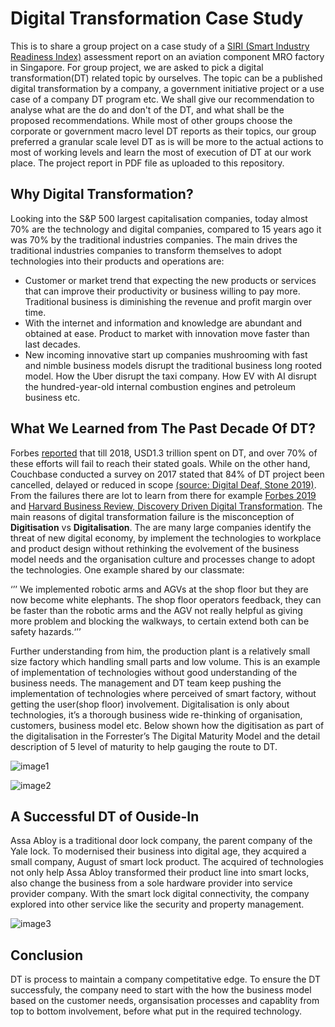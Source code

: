 # Digital Transformation Case Study
This is to share a group project on a case study of a [SIRI (Smart Industry Readiness Index)](https://www.edb.gov.sg/en/about-edb/media-releases-publications/advanced-manufacturing-release.html) assessment report on an aviation component MRO factory in Singapore. For group project, we are asked to pick a digital transformation(DT) related topic by ourselves. The topic can be a published digital transformation by a company, a government initiative project or a use case of a company DT program etc. We shall give our recommendation to analyse what are the do and don't of the DT, and what shall be the proposed recommendations. While most of other groups choose the corporate or government macro level DT reports as their topics, our group preferred a granular scale level DT as is will be more to the actual actions to most of working levels and learn the most of execution of DT at our work place. The project report in PDF file as uploaded to this repository.

## Why Digital Transformation?
Looking into the S&P 500 largest capitalisation companies, today almost 70% are the technology and digital companies, compared to 15 years ago it was 70% by the traditional industries companies. The main drives the traditional industries companies to transform themselves to adopt technologies into their products and operations are:
- Customer or market trend that expecting the new products or services that can improve their productivity or business willing to pay more. Traditional business is diminishing the revenue and profit margin over time.
- With the internet and information and knowledge are abundant and obtained at ease. Product to market with innovation move faster than last decades.
- New incoming innovative start up companies mushrooming with fast and nimble business models disrupt the traditional business long rooted model. How the Uber disrupt the taxi company. How EV with AI disrupt the hundred-year-old internal combustion engines and petroleum business etc.

## What We Learned from The Past Decade Of DT?
Forbes [reported]( https://www.forbes.com/sites/forbestechcouncil/2018/03/13/why-digital-transformations-fail-closing-the-900-billion-hole-in-enterprise-strategy/?sh=244e47537b8b) that till 2018, USD1.3 trillion spent on DT, and over 70% of these efforts will fail to reach their stated goals. While on the other hand, Couchbase conducted a survey on 2017 stated that 84% of DT project been cancelled, delayed or reduced in scope [(source: Digital Deaf, Stone 2019)](https://www.springer.com/gp/book/9783030018320). From the failures there are lot to learn from there for example [Forbes 2019]( https://www.forbes.com/sites/blakemorgan/2019/09/30/companies-that-failed-at-digital-transformation-and-what-we-can-learn-from-them/?sh=1d493d66603c) and [Harvard Business Review, Discovery Driven Digital Transformation](https://hbr.org/2020/05/discovery-driven-digital-transformation). The main reasons of digital transformation failure is the misconception of **Digitisation** vs **Digitalisation**. 
The are many large companies identify the threat of new digital economy, by implement the technologies to workplace and product design without rethinking the evolvement of the business model needs and the organisation culture and processes change to adopt the technologies. One example shared by our classmate:

‘’’ We implemented robotic arms and AGVs at the shop floor but they are now become white elephants. The shop floor operators feedback, they can be faster than the robotic arms and the AGV not really helpful as giving more problem and blocking the walkways, to certain extend both can be safety hazards.‘’’

Further understanding from him, the production plant is a relatively small size factory which handling small parts and low volume. This is an example of implementation of technologies without good understanding of the business needs. The management and DT team keep pushing the implementation of technologies where perceived of smart factory, without getting the user(shop floor) involvement. Digitalisation is only about technologies, it’s a thorough business wide re-thinking of organisation, customers, business model etc. Below shown how the digitisation as part of the digitalisation in the Forrester’s The Digital Maturity Model and the detail description of 5 level of maturity to help gauging the route to DT. 

![image1](https://github.com/WongSinWee/Digital_Transformation_Case_Study/blob/main/image/DMM.JPG)

![image2](https://github.com/WongSinWee/Digital_Transformation_Case_Study/blob/main/image/Index_Description.JPG)

## A Successful DT of Ouside-In
Assa Abloy is a traditional door lock company, the parent company of the Yale lock. To modernised their business into digital age, they acquired a small company, August of smart lock product. The acquired of technologies not only help Assa Abloy transformed their product line into smart locks, also change the business from a sole hardware provider into service provider company. With the smart lock digital connectivity, the company explored into other service like the security and property management.

![image3](https://github.com/WongSinWee/Digital_Transformation_Case_Study/blob/main/image/Synergy.JPG)

## Conclusion
DT is process to maintain a company competitative edge. To ensure the DT successfuly, the company need to start with the how the business model based on the customer needs, organsisation processes and capablity from top to bottom involvement, before what put in the required technology. 
